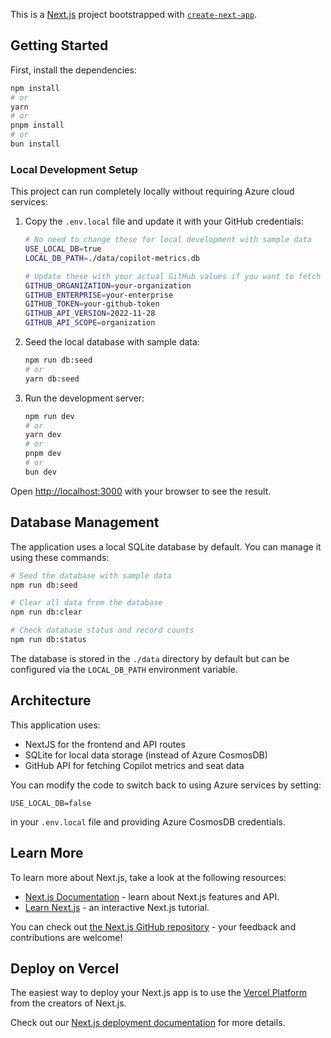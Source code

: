 This is a [Next.js](https://nextjs.org/) project bootstrapped with [`create-next-app`](https://github.com/vercel/next.js/tree/canary/packages/create-next-app).

## Getting Started

First, install the dependencies:

```bash
npm install
# or
yarn
# or
pnpm install
# or
bun install
```

### Local Development Setup

This project can run completely locally without requiring Azure cloud services:

1. Copy the `.env.local` file and update it with your GitHub credentials:
   ```bash
   # No need to change these for local development with sample data
   USE_LOCAL_DB=true
   LOCAL_DB_PATH=./data/copilot-metrics.db
   
   # Update these with your actual GitHub values if you want to fetch real data
   GITHUB_ORGANIZATION=your-organization
   GITHUB_ENTERPRISE=your-enterprise
   GITHUB_TOKEN=your-github-token
   GITHUB_API_VERSION=2022-11-28
   GITHUB_API_SCOPE=organization
   ```

2. Seed the local database with sample data:
   ```bash
   npm run db:seed
   # or
   yarn db:seed
   ```

3. Run the development server:
   ```bash
   npm run dev
   # or
   yarn dev
   # or
   pnpm dev
   # or
   bun dev
   ```

Open [http://localhost:3000](http://localhost:3000) with your browser to see the result.

## Database Management

The application uses a local SQLite database by default. You can manage it using these commands:

```bash
# Seed the database with sample data
npm run db:seed

# Clear all data from the database
npm run db:clear

# Check database status and record counts
npm run db:status
```

The database is stored in the `./data` directory by default but can be configured via the `LOCAL_DB_PATH` environment variable.

## Architecture

This application uses:
- NextJS for the frontend and API routes
- SQLite for local data storage (instead of Azure CosmosDB)
- GitHub API for fetching Copilot metrics and seat data

You can modify the code to switch back to using Azure services by setting:
```
USE_LOCAL_DB=false
```
in your `.env.local` file and providing Azure CosmosDB credentials.

## Learn More

To learn more about Next.js, take a look at the following resources:

- [Next.js Documentation](https://nextjs.org/docs) - learn about Next.js features and API.
- [Learn Next.js](https://nextjs.org/learn) - an interactive Next.js tutorial.

You can check out [the Next.js GitHub repository](https://github.com/vercel/next.js/) - your feedback and contributions are welcome!

## Deploy on Vercel

The easiest way to deploy your Next.js app is to use the [Vercel Platform](https://vercel.com/new?utm_medium=default-template&filter=next.js&utm_source=create-next-app&utm_campaign=create-next-app-readme) from the creators of Next.js.

Check out our [Next.js deployment documentation](https://nextjs.org/docs/deployment) for more details.
